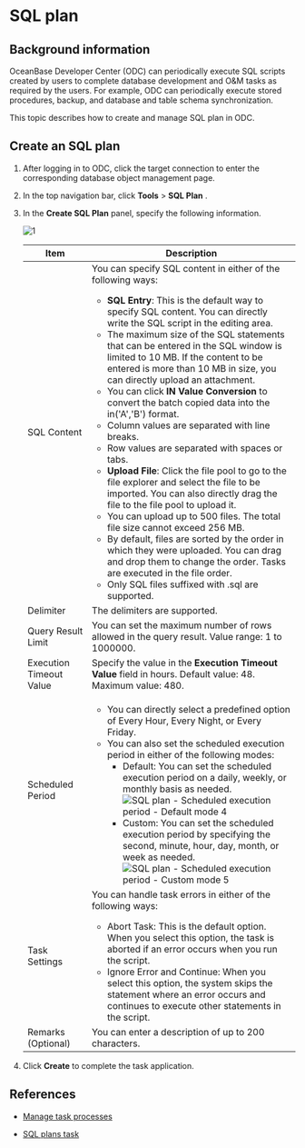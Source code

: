# SQL plan

## Background information

OceanBase Developer Center (ODC) can periodically execute SQL scripts created by users to complete database development and O&M tasks as required by the users. For example, ODC can periodically execute stored procedures, backup, and database and table schema synchronization.

This topic describes how to create and manage SQL plan in ODC.

## Create an SQL plan

1. After logging in to ODC, click the target connection to enter the corresponding database object management page.

2. In the top navigation bar, click **Tools** > **SQL Plan** .


3. In the **Create SQL Plan** panel, specify the following information.

   ![1](https://obbusiness-private.oss-cn-shanghai.aliyuncs.com/doc/img/odc/410/sql%20plan/1-EN.png)

   | **Item** | **Description** |
   |---------|------------------------------------------------------------------------------------------------------------------------------------------------------------------------------------------------------------------------------------------------------------------------------------------------------------------------------------------------------------------------------------------------------------------------------------------------------------------------------------------------------------------------------------------------------------------------------------------------------------------------------------------------------------------------------------------------------------------------------------------------------------------------------------|
   | SQL Content | You can specify SQL content in either of the following ways:<ul><li> **SQL Entry**: This is the default way to specify SQL content. You can directly write the SQL script in the editing area. </li><li> The maximum size of the SQL statements that can be entered in the SQL window is limited to 10 MB. If the content to be entered is more than 10 MB in size, you can directly upload an attachment.  </li><li> You can click **IN Value Conversion** to convert the batch copied data into the in('A','B') format.  </li><li> Column values are separated with line breaks.  </li><li> Row values are separated with spaces or tabs.  </li><li> **Upload File**: Click the file pool to go to the file explorer and select the file to be imported. You can also directly drag the file to the file pool to upload it. </li><li> You can upload up to 500 files. The total file size cannot exceed 256 MB.  </li><li> By default, files are sorted by the order in which they were uploaded. You can drag and drop them to change the order. Tasks are executed in the file order.  </li><li> Only SQL files suffixed with .sql are supported.  </li></ul> |
   | Delimiter | The delimiters are supported.  |
   | Query Result Limit | You can set the maximum number of rows allowed in the query result. Value range: 1 to 1000000.  |
   | Execution Timeout Value | Specify the value in the **Execution Timeout Value** field in hours. Default value: 48. Maximum value: 480.  |
   | Scheduled Period | <ul><li> You can directly select a predefined option of Every Hour, Every Night, or Every Friday.  </li><li> You can also set the scheduled execution period in either of the following modes:<ul><li> Default: You can set the scheduled execution period on a daily, weekly, or monthly basis as needed.<br>  ![SQL plan - Scheduled execution period - Default mode 4](https://obbusiness-private.oss-cn-shanghai.aliyuncs.com/doc/img/odc/410/SQL%20%E8%AE%A1%E5%88%92%E4%BB%BB%E5%8A%A1/4-EN.png) </li><li> Custom: You can set the scheduled execution period by specifying the second, minute, hour, day, month, or week as needed.<br>  ![SQL plan - Scheduled execution period - Custom mode 5](https://obbusiness-private.oss-cn-shanghai.aliyuncs.com/doc/img/odc/410/SQL%20%E8%AE%A1%E5%88%92%E4%BB%BB%E5%8A%A1/5-EN.png)  </li></ul> |
   | Task Settings | You can handle task errors in either of the following ways:<ul><li> Abort Task: This is the default option. When you select this option, the task is aborted if an error occurs when you run the script.  </li><li> Ignore Error and Continue: When you select this option, the system skips the statement where an error occurs and continues to execute other statements in the script. </li></ul> |
   | Remarks (Optional) | You can enter a description of up to 200 characters.  |

4. Click **Create** to complete the task application.


## References

* [Manage task processes](../4.web-odc-public-resource-management/4.web-odc-task-process.md)


* [SQL plans task](../9.web-odc-task-management/9.web-odc-sql-plan-task.md)

